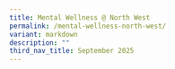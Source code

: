 ```yaml
---
title: Mental Wellness @ North West
permalink: /mental-wellness-north-west/
variant: markdown
description: ""
third_nav_title: September 2025
---
```

